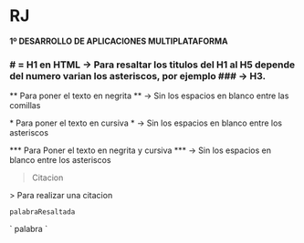 # RJ

**1º DESARROLLO DE APLICACIONES MULTIPLATAFORMA**

### # = H1 en HTML -> Para resaltar los titulos del H1 al H5 depende del numero varian los asteriscos, por ejemplo ### -> H3.

\*\* Para poner el texto en negrita \*\* -> Sin los espacios en blanco entre las comillas

 \* Para poner el texto en cursiva \* -> Sin los espacios en blanco entre los asteriscos

\*\*\* Para Poner el texto en negrita y cursiva \*\*\* -> Sin los espacios en blanco entre los asteriscos

>Citacion

\> Para realizar una citacion

`palabraResaltada`

\` palabra \`
